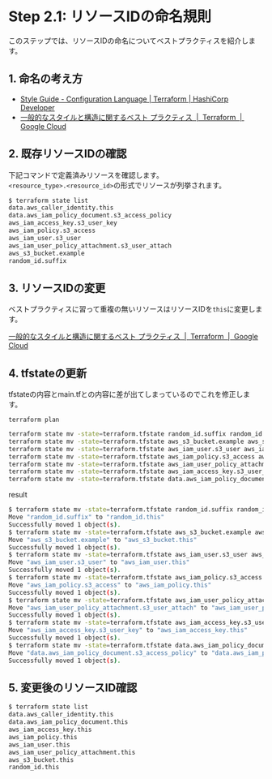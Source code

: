 # Step 2.1: リソースIDの命名規則

このステップでは、リソースIDの命名についてベストプラクティスを紹介します。

## 1. 命名の考え方

* [Style Guide \- Configuration Language \| Terraform \| HashiCorp Developer](https://developer.hashicorp.com/terraform/language/style#resource-naming)
* [一般的なスタイルと構造に関するベスト プラクティス  \|  Terraform  \|  Google Cloud](https://cloud.google.com/docs/terraform/best-practices/general-style-structure?hl=ja#naming-convention)

## 2. 既存リソースIDの確認

下記コマンドで定義済みリソースを確認します。  
`<resource_type>.<resource_id>`の形式でリソースが列挙されます。

```sh
$ terraform state list
data.aws_caller_identity.this
data.aws_iam_policy_document.s3_access_policy
aws_iam_access_key.s3_user_key
aws_iam_policy.s3_access
aws_iam_user.s3_user
aws_iam_user_policy_attachment.s3_user_attach
aws_s3_bucket.example
random_id.suffix
```

## 3. リソースIDの変更

ベストプラクティスに習って重複の無いリソースはリソースIDを`this`に変更します。

[一般的なスタイルと構造に関するベスト プラクティス  \|  Terraform  \|  Google Cloud](https://cloud.google.com/docs/terraform/best-practices/general-style-structure?hl=ja#naming-convention)

## 4. tfstateの更新

tfstateの内容とmain.tfとの内容に差が出てしまっているのでこれを修正します。

```hcl
terraform plan
```

```sh
terraform state mv -state=terraform.tfstate random_id.suffix random_id.this
terraform state mv -state=terraform.tfstate aws_s3_bucket.example aws_s3_bucket.this
terraform state mv -state=terraform.tfstate aws_iam_user.s3_user aws_iam_user.this
terraform state mv -state=terraform.tfstate aws_iam_policy.s3_access aws_iam_policy.this
terraform state mv -state=terraform.tfstate aws_iam_user_policy_attachment.s3_user_attach aws_iam_user_policy_attachment.this
terraform state mv -state=terraform.tfstate aws_iam_access_key.s3_user_key aws_iam_access_key.this
terraform state mv -state=terraform.tfstate data.aws_iam_policy_document.s3_access_policy data.aws_iam_policy_document.this
```

result

```sh
$ terraform state mv -state=terraform.tfstate random_id.suffix random_id.this
Move "random_id.suffix" to "random_id.this"
Successfully moved 1 object(s).
$ terraform state mv -state=terraform.tfstate aws_s3_bucket.example aws_s3_bucket.this
Move "aws_s3_bucket.example" to "aws_s3_bucket.this"
Successfully moved 1 object(s).
$ terraform state mv -state=terraform.tfstate aws_iam_user.s3_user aws_iam_user.this
Move "aws_iam_user.s3_user" to "aws_iam_user.this"
Successfully moved 1 object(s).
$ terraform state mv -state=terraform.tfstate aws_iam_policy.s3_access aws_iam_policy.this
Move "aws_iam_policy.s3_access" to "aws_iam_policy.this"
Successfully moved 1 object(s).
$ terraform state mv -state=terraform.tfstate aws_iam_user_policy_attachment.s3_user_attach aws_iam_user_policy_attachment.this
Move "aws_iam_user_policy_attachment.s3_user_attach" to "aws_iam_user_policy_attachment.this"
Successfully moved 1 object(s).
$ terraform state mv -state=terraform.tfstate aws_iam_access_key.s3_user_key aws_iam_access_key.this
Move "aws_iam_access_key.s3_user_key" to "aws_iam_access_key.this"
Successfully moved 1 object(s).
$ terraform state mv -state=terraform.tfstate data.aws_iam_policy_document.s3_access_policy data.aws_iam_policy_document.this
Move "data.aws_iam_policy_document.s3_access_policy" to "data.aws_iam_policy_document.this"
Successfully moved 1 object(s).
```

## 5. 変更後のリソースID確認

```sh
$ terraform state list
data.aws_caller_identity.this
data.aws_iam_policy_document.this
aws_iam_access_key.this
aws_iam_policy.this
aws_iam_user.this
aws_iam_user_policy_attachment.this
aws_s3_bucket.this
random_id.this
```
